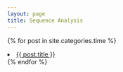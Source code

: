 ```yaml
---
layout: page
title: Sequence Analysis
---
```


{% for post in site.categories.time %}
<li><a href="{{ post.url }}">{{ post.title }}</a></li>
{% endfor %}

